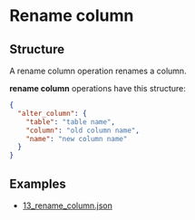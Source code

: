 # Rename column

## Structure

A rename column operation renames a column.

**rename column** operations have this structure:

```json
{
  "alter_column": {
    "table": "table name",
    "column": "old column name",
    "name": "new column name"
  }
}
```

## Examples

- [13_rename_column.json](../../../examples/13_rename_column.json)
